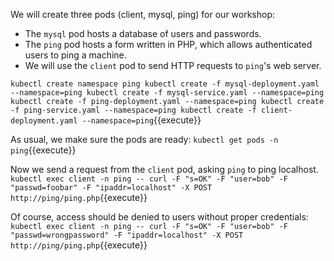 We will create three pods (client, mysql, ping) for our workshop:

- The `mysql` pod hosts a database of users and passwords.
- The `ping` pod hosts a form written in PHP, which allows authenticated users to ping a machine.
- We will use the `client` pod to send HTTP requests to `ping`'s web server.

`kubectl create namespace ping
kubectl create -f mysql-deployment.yaml --namespace=ping
kubectl create -f mysql-service.yaml --namespace=ping
kubectl create -f ping-deployment.yaml --namespace=ping
kubectl create -f ping-service.yaml --namespace=ping
kubectl create -f client-deployment.yaml --namespace=ping`{{execute}}

As usual, we make sure the pods are ready:
`kubectl get pods -n ping`{{execute}}

Now we send a request from the `client` pod, asking `ping` to ping localhost.
`kubectl exec client -n ping -- curl -F "s=OK" -F "user=bob" -F "passwd=foobar" -F "ipaddr=localhost" -X POST http://ping/ping.php`{{execute}}

Of course, access should be denied to users without proper credentials:
`kubectl exec client -n ping -- curl -F "s=OK" -F "user=bob" -F "passwd=wrongpassword" -F "ipaddr=localhost" -X POST http://ping/ping.php`{{execute}}
